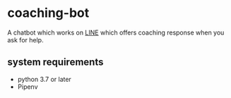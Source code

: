 # coaching-bot

A chatbot which works on [LINE](https://line.me/) which offers coaching response when you ask for help.

## system requirements

- python 3.7 or later
- Pipenv
